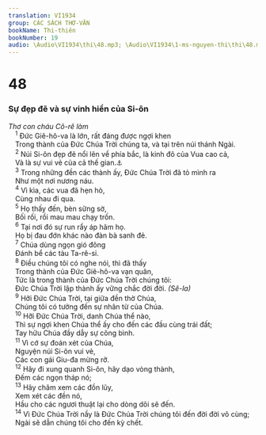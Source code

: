 ```yaml
---
translation: VI1934
group: CÁC SÁCH THƠ-VĂN
bookName: Thi-thiên 
bookNumber: 19
audio: \Audio\VI1934\thi\48.mp3; \Audio\VI1934\1-ms-nguyen-thi\thi\48.mp3
---
```


<div class="title"><h1>48</h1><h3>Sự đẹp đẽ và sự vinh hiển của Si-ôn</h3><i>Thơ con cháu Cô-rê làm</i></div>
<span class="verse thi_48_1"> <sup>1</sup> Đức Giê-hô-va là lớn, rất đáng được ngợi khen <br/> Trong thành của Đức Chúa Trời chúng ta, và tại trên núi thánh Ngài. <br/></span>
<span class="verse thi_48_2"> <sup>2</sup> Núi Si-ôn đẹp đẽ nổi lên về phía bắc, là kinh đô của Vua cao cả, <br/> Và là sự vui vẻ của cả thế gian.<a data-toggle="tooltip" data-placement="bottom" title="Mat 5:35">⚓</a><br/></span>
<span class="verse thi_48_3"> <sup>3</sup> Trong những đền các thành ấy, Đức Chúa Trời đã tỏ mình ra <br/> Như một nơi nương náu. <br/></span>
<span class="verse thi_48_4"> <sup>4</sup> Vì kìa, các vua đã hẹn hò, <br/> Cùng nhau đi qua. <br/></span>
<span class="verse thi_48_5"> <sup>5</sup> Họ thấy đến, bèn sững sờ, <br/> Bối rối, rồi mau mau chạy trốn. <br/></span>
<span class="verse thi_48_6"> <sup>6</sup> Tại nơi đó sự run rẩy áp hãm họ. <br/> Họ bị đau đớn khác nào đàn bà sanh đẻ. <br/></span>
<span class="verse thi_48_7"> <sup>7</sup> Chúa dùng ngọn gió đông <br/> Đánh bể các tàu Ta-rê-si. <br/></span>
<span class="verse thi_48_8"> <sup>8</sup> Điều chúng tôi có nghe nói, thì đã thấy <br/> Trong thành của Đức Giê-hô-va vạn quân, <br/> Tức là trong thành của Đức Chúa Trời chúng tôi: <br/> Đức Chúa Trời lập thành ấy vững chắc đời đời. <em>(Sê-la)</em><br/></span>
<span class="verse thi_48_9"> <sup>9</sup> Hỡi Đức Chúa Trời, tại giữa đền thờ Chúa, <br/> Chúng tôi có tưởng đến sự nhân từ của Chúa. <br/></span>
<span class="verse thi_48_10"> <sup>10</sup> Hỡi Đức Chúa Trời, danh Chúa thể nào, <br/> Thì sự ngợi khen Chúa thể ấy cho đến các đầu cùng trái đất; <br/> Tay hữu Chúa đầy dẫy sự công bình. <br/></span>
<span class="verse thi_48_11"> <sup>11</sup> Vì cớ sự đoán xét của Chúa, <br/> Nguyện núi Si-ôn vui vẻ, <br/> Các con gái Giu-đa mừng rỡ. <br/></span>
<span class="verse thi_48_12"> <sup>12</sup> Hãy đi xung quanh Si-ôn, hãy dạo vòng thành, <br/> Đếm các ngọn tháp nó; <br/></span>
<span class="verse thi_48_13"> <sup>13</sup> Hãy chăm xem các đồn lũy, <br/> Xem xét các đền nó, <br/> Hầu cho các ngươi thuật lại cho dòng dõi sẽ đến. <br/></span>
<span class="verse thi_48_14"> <sup>14</sup> Vì Đức Chúa Trời nầy là Đức Chúa Trời chúng tôi đến đời đời vô cùng; <br/> Ngài sẽ dẫn chúng tôi cho đến kỳ chết. <br/></span>
